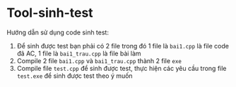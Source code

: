 # Tool-sinh-test
Hướng dẫn sử dụng code sinh test:
1. Để sinh được test bạn phải có 2 file trong đó 1 file là `bai1.cpp` là file code đã AC, 1 file là `bai1_trau.cpp` là file bài làm
2. Compile 2 file `bai1.cpp` và `bai1_trau.cpp` thành 2 file `exe`
3. Compile file `test.cpp` để sinh được test, thực hiện các yêu cầu trong file `test.exe` để sinh được test theo ý muốn
